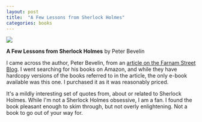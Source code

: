 ```yaml
---
layout: post
title:  "A Few Lessons from Sherlock Holmes"
categories: books
---
```

<a target="_blank"  href="https://www.amazon.com/gp/product/B00DMGK97I/ref=as_li_tl?ie=UTF8&camp=1789&creative=9325&creativeASIN=B00DMGK97I&linkCode=as2&tag=42models-20&linkId=6719b9c73aaa81f25c9b42c59c3c5d30"><img border="0" src="//ws-na.amazon-adsystem.com/widgets/q?_encoding=UTF8&MarketPlace=US&ASIN=B00DMGK97I&ServiceVersion=20070822&ID=AsinImage&WS=1&Format=_SL160_&tag=42models-20" ></a><img src="//ir-na.amazon-adsystem.com/e/ir?t=42models-20&l=am2&o=1&a=B00DMGK97I" width="1" height="1" border="0" alt="" style="border:none !important; margin:0px !important;" />

**A Few Lessons from Sherlock Holmes** by Peter Bevelin

I came across the author, Peter Bevelin, from an [article on the Farnam Street Blog](https://www.farnamstreetblog.com/2016/10/peter-bevelin-seeking-wisdom-mental-models/). I went searching for his books on Amazon, and while they have hardcopy versions of the books referred to in the article, the only e-book available was this one. I purchased it as it was reasonably priced.

It's a mildly interesting set of quotes from, about or related to Sherlock Holmes. While I'm not a Sherlock Holmes obsessive, I am a fan. I found the book pleasant enough to skim through, but not overly enlightening. Not a book to go out of your way for.


